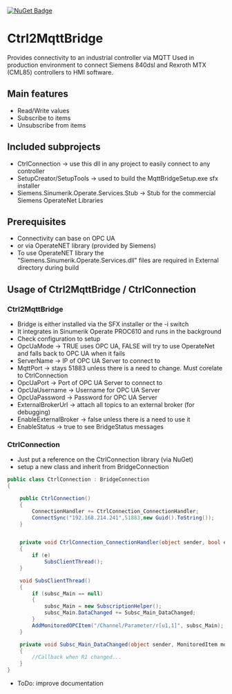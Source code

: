
[![NuGet Badge](https://buildstats.info/nuget/Ctrl2MqttClient)](https://www.nuget.org/packages/Ctrl2MqttClient)

# Ctrl2MqttBridge

Provides connectivity to an industrial controller via MQTT
Used in production environment to connect Siemens 840dsl
and Rexroth MTX (CML85) controllers to HMI software.


## Main features

- Read/Write values
- Subscribe to items
- Unsubscribe from items

## Included subprojects

- CtrlConnection -> use this dll in any project to easily connect to any controller
- SetupCreator/SetupTools -> used to build the MqttBridgeSetup.exe sfx installer
- Siemens.Sinumerik.Operate.Services.Stub -> Stub for the commercial Siemens OperateNet Libraries

## Prerequisites

- Connectivity can base on OPC UA 
- or via OperateNET library (provided by Siemens)
- To use OperateNET library the "Siemens.Sinumerik.Operate.Services.dll" files are required in External directory during build

## Usage of Ctrl2MqttBridge / CtrlConnection

### Ctrl2MqttBridge

- Bridge is either installed via the SFX installer or the -i switch
- It integrates in Sinumerik Operate PROC610 and runs in the background
- Check configuration to setup
 - OpcUaMode -> TRUE uses OPC UA, FALSE will try to use OperateNet and falls back to OPC UA when it fails
 - ServerName -> IP of OPC UA Server to connect to
 - MqttPort -> stays 51883 unless there is a need to change. Must corelate to CtrlConnection
 - OpcUaPort -> Port of OPC UA Server to connect to
 - OpcUaUsername -> Username for OPC UA Server
 - OpcUaPassword -> Password for OPC UA Server
 - ExternalBrokerUrl -> attach all topics to an external broker (for debugging)
 - EnableExternalBroker -> false unless there is a need to use it
 - EnableStatus -> true to see BridgeStatus messages

### CtrlConnection

- Just put a reference on the CtrlConnection library (via NuGet)
- setup a new class and inherit from BridgeConnection
``` cs
public class CtrlConnection : BridgeConnection
{

    public CtrlConnection()
    {
        ConnectionHandler += CtrlConnection_ConnectionHandler;
        ConnectSync("192.168.214.241",51883,new Guid().ToString());
    }


    private void CtrlConnection_ConnectionHandler(object sender, bool e)
    {
        if (e)
            SubsClientThread();
    }

    void SubsClientThread()
    {
        if (subsc_Main == null)
        {
            subsc_Main = new SubscriptionHelper();
            subsc_Main.DataChanged += Subsc_Main_DataChanged;
        }
        AddMonitoredOPCItem("/Channel/Parameter/r[u1,1]", subsc_Main);
    }

    private void Subsc_Main_DataChanged(object sender, MonitoredItem monitoredItem)
    {
        //Callback when R1 changed...
    }
}

```
 - ToDo: improve documentation
